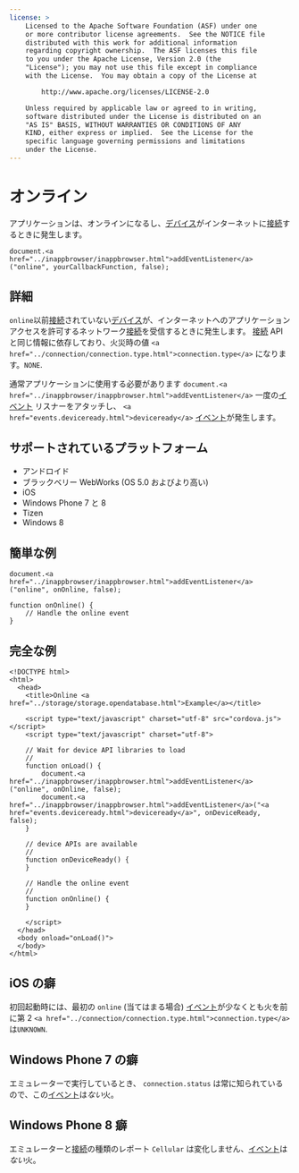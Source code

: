 ```yaml
---
license: >
    Licensed to the Apache Software Foundation (ASF) under one
    or more contributor license agreements.  See the NOTICE file
    distributed with this work for additional information
    regarding copyright ownership.  The ASF licenses this file
    to you under the Apache License, Version 2.0 (the
    "License"); you may not use this file except in compliance
    with the License.  You may obtain a copy of the License at

        http://www.apache.org/licenses/LICENSE-2.0

    Unless required by applicable law or agreed to in writing,
    software distributed under the License is distributed on an
    "AS IS" BASIS, WITHOUT WARRANTIES OR CONDITIONS OF ANY
    KIND, either express or implied.  See the License for the
    specific language governing permissions and limitations
    under the License.
---
```


# オンライン

アプリケーションは、オンラインになるし、<a href="../device/device.html">デバイス</a>がインターネットに<a href="../connection/connection.html">接続</a>するときに発生します。

    document.<a href="../inappbrowser/inappbrowser.html">addEventListener</a>("online", yourCallbackFunction, false);
    

## 詳細

`online`以前<a href="../connection/connection.html">接続</a>されていない<a href="../device/device.html">デバイス</a>が、インターネットへのアプリケーション アクセスを許可するネットワーク<a href="../connection/connection.html">接続</a>を受信するときに発生します。 <a href="../connection/connection.html">接続</a> API と同じ情報に依存しており、火災時の値 `<a href="../connection/connection.type.html">connection.type</a>` になります。`NONE`.

通常アプリケーションに使用する必要があります `document.<a href="../inappbrowser/inappbrowser.html">addEventListener</a>` 一度の<a href="events.html">イベント</a> リスナーをアタッチし、 `<a href="events.deviceready.html">deviceready</a>` <a href="events.html">イベント</a>が発生します。

## サポートされているプラットフォーム

*   アンドロイド
*   ブラックベリー WebWorks (OS 5.0 およびより高い)
*   iOS
*   Windows Phone 7 と 8
*   Tizen
*   Windows 8

## 簡単な例

    document.<a href="../inappbrowser/inappbrowser.html">addEventListener</a>("online", onOnline, false);
    
    function onOnline() {
        // Handle the online event
    }
    

## 完全な例

    <!DOCTYPE html>
    <html>
      <head>
        <title>Online <a href="../storage/storage.opendatabase.html">Example</a></title>
    
        <script type="text/javascript" charset="utf-8" src="cordova.js"></script>
        <script type="text/javascript" charset="utf-8">
    
        // Wait for device API libraries to load
        //
        function onLoad() {
            document.<a href="../inappbrowser/inappbrowser.html">addEventListener</a>("online", onOnline, false);
            document.<a href="../inappbrowser/inappbrowser.html">addEventListener</a>("<a href="events.deviceready.html">deviceready</a>", onDeviceReady, false);
        }
    
        // device APIs are available
        //
        function onDeviceReady() {
        }
    
        // Handle the online event
        //
        function onOnline() {
        }
    
        </script>
      </head>
      <body onload="onLoad()">
      </body>
    </html>
    

## iOS の癖

初回起動時には、最初の `online` (当てはまる場合) <a href="events.html">イベント</a>が少なくとも火を前に第 2 `<a href="../connection/connection.type.html">connection.type</a>` は`UNKNOWN`.

## Windows Phone 7 の癖

エミュレーターで実行しているとき、 `connection.status` は常に知られているので、この<a href="events.html">イベント</a>は*ない*火。

## Windows Phone 8 癖

エミュレーターと<a href="../connection/connection.html">接続</a>の種類のレポート `Cellular` は変化しません、<a href="events.html">イベント</a>は*ない*火。
